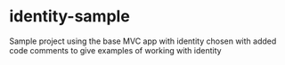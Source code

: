 # identity-sample
Sample project using the base MVC app with identity chosen with added code comments to give examples of working with identity
